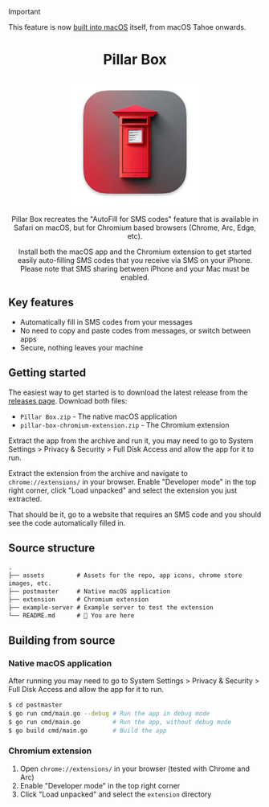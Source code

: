 > [!IMPORTANT]  
> This feature is now [built into macOS](https://www.macrumors.com/2025/06/12/ios-26-macos-tahoe-expand-one-time-code-autofill/) itself, from macOS Tahoe onwards.

<h1 align="center">Pillar Box</h1>

<p align="center">
<img src="assets/icons/macos.png" width="256" height="256" alt="Pillar Box icon" />
</p>
<p align="center">
Pillar Box recreates the "AutoFill for SMS codes" feature that is available in Safari on macOS, but for Chromium based browsers (Chrome, Arc, Edge, etc).
</p>
<p align="center">
Install both the macOS app and the Chromium extension to get started easily auto-filling SMS codes that you receive via SMS on your iPhone. Please note that SMS sharing between iPhone and your Mac must be enabled.
</p>

## Key features

- Automatically fill in SMS codes from your messages
- No need to copy and paste codes from messages, or switch between apps
- Secure, nothing leaves your machine

## Getting started

The easiest way to get started is to download the latest release from the [releases page](releases). Download both files:

- `Pillar Box.zip` - The native macOS application
- `pillar-box-chromium-extension.zip` - The Chromium extension

Extract the app from the archive and run it, you may need to go to System Settings > Privacy & Security > Full Disk Access and allow the app for it to run.

Extract the extension from the archive and navigate to `chrome://extensions/` in your browser. Enable "Developer mode" in the top right corner, click "Load unpacked" and select the extension you just extracted.

That should be it, go to a website that requires an SMS code and you should see the code automatically filled in.

## Source structure

```
.
├── assets         # Assets for the repo, app icons, chrome store images, etc.
├── postmaster     # Native macOS application
├── extension      # Chromium extension
├── example-server # Example server to test the extension
└── README.md      # 📍 You are here
```

## Building from source

### Native macOS application

After running you may need to go to System Settings > Privacy & Security > Full Disk Access and allow the app for it to run.

```bash
$ cd postmaster
$ go run cmd/main.go --debug # Run the app in debug mode
$ go run cmd/main.go         # Run the app, without debug mode
$ go build cmd/main.go       # Build the app
```

### Chromium extension

1. Open `chrome://extensions/` in your browser (tested with Chrome and Arc)
2. Enable "Developer mode" in the top right corner
3. Click "Load unpacked" and select the `extension` directory
